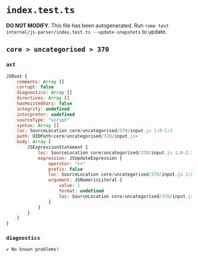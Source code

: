 # `index.test.ts`

**DO NOT MODIFY**. This file has been autogenerated. Run `rome test internal/js-parser/index.test.ts --update-snapshots` to update.

## `core > uncategorised > 370`

### `ast`

```javascript
JSRoot {
	comments: Array []
	corrupt: false
	diagnostics: Array []
	directives: Array []
	hasHoistedVars: false
	integrity: undefined
	interpreter: undefined
	sourceType: "script"
	syntax: Array []
	loc: SourceLocation core/uncategorised/370/input.js 1:0-1:3
	path: UIDPath<core/uncategorised/370/input.js>
	body: Array [
		JSExpressionStatement {
			loc: SourceLocation core/uncategorised/370/input.js 1:0-1:3
			expression: JSUpdateExpression {
				operator: "++"
				prefix: false
				loc: SourceLocation core/uncategorised/370/input.js 1:0-1:3
				argument: JSNumericLiteral {
					value: 1
					format: undefined
					loc: SourceLocation core/uncategorised/370/input.js 1:0-1:1
				}
			}
		}
	]
}
```

### `diagnostics`

```
✔ No known problems!

```
